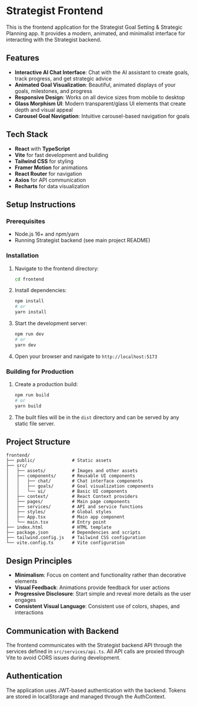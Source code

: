 # Strategist Frontend

This is the frontend application for the Strategist Goal Setting & Strategic Planning app. It provides a modern, animated, and minimalist interface for interacting with the Strategist backend.

## Features

- **Interactive AI Chat Interface**: Chat with the AI assistant to create goals, track progress, and get strategic advice
- **Animated Goal Visualization**: Beautiful, animated displays of your goals, milestones, and progress
- **Responsive Design**: Works on all device sizes from mobile to desktop
- **Glass Morphism UI**: Modern transparent/glass UI elements that create depth and visual appeal
- **Carousel Goal Navigation**: Intuitive carousel-based navigation for goals

## Tech Stack

- **React** with **TypeScript**
- **Vite** for fast development and building
- **Tailwind CSS** for styling
- **Framer Motion** for animations
- **React Router** for navigation
- **Axios** for API communication
- **Recharts** for data visualization

## Setup Instructions

### Prerequisites

- Node.js 16+ and npm/yarn
- Running Strategist backend (see main project README)

### Installation

1. Navigate to the frontend directory:
   ```bash
   cd frontend
   ```

2. Install dependencies:
   ```bash
   npm install
   # or
   yarn install
   ```

3. Start the development server:
   ```bash
   npm run dev
   # or
   yarn dev
   ```

4. Open your browser and navigate to `http://localhost:5173`

### Building for Production

1. Create a production build:
   ```bash
   npm run build
   # or
   yarn build
   ```

2. The built files will be in the `dist` directory and can be served by any static file server.

## Project Structure

```
frontend/
├── public/              # Static assets
├── src/
│   ├── assets/          # Images and other assets
│   ├── components/      # Reusable UI components
│   │   ├── chat/        # Chat interface components
│   │   ├── goals/       # Goal visualization components
│   │   └── ui/          # Basic UI components
│   ├── context/         # React Context providers
│   ├── pages/           # Main page components
│   ├── services/        # API and service functions
│   ├── styles/          # Global styles
│   ├── App.tsx          # Main app component
│   └── main.tsx         # Entry point
├── index.html           # HTML template
├── package.json         # Dependencies and scripts
├── tailwind.config.js   # Tailwind CSS configuration
└── vite.config.ts       # Vite configuration
```

## Design Principles

- **Minimalism**: Focus on content and functionality rather than decorative elements
- **Visual Feedback**: Animations provide feedback for user actions
- **Progressive Disclosure**: Start simple and reveal more details as the user engages
- **Consistent Visual Language**: Consistent use of colors, shapes, and interactions

## Communication with Backend

The frontend communicates with the Strategist backend API through the services defined in `src/services/api.ts`. All API calls are proxied through Vite to avoid CORS issues during development.

## Authentication

The application uses JWT-based authentication with the backend. Tokens are stored in localStorage and managed through the AuthContext. 